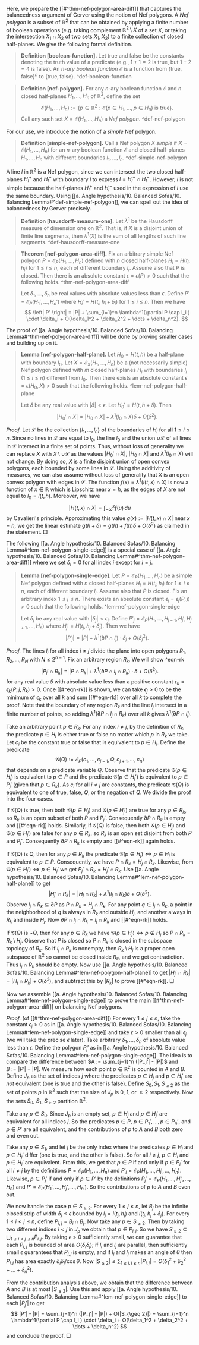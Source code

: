 Here, we prepare the [[#^thm-nef-polygon-area-diff]] that captures the balancedness argument of Gerver using the notion of Nef polygons. A _Nef polygon_ is a subset of $\mathbb{R}^2$ that can be obtained by applying a finite number of boolean operations (e.g. taking complement $\mathbb{R}^2 \setminus X$ of a set $X$, or taking the intersection $X_1 \cap X_2$ of two sets $X_1, X_2$) to a finite collection of closed half-planes. We give the following formal definition.

> __Definition [boolean-function].__ Let $\textsf{true}$ and $\textsf{false}$ be the constants denoting the truth value of a predicate (e.g., $1+1=2$ is $\textsf{true}$, but $1 + 2 = 4$ is $\textsf{false}$). An _$n$-ary boolean function_ $\mathcal{E}$ is a function from $\left\{ \textsf{true}, \textsf{false} \right\}^n$ to $\left\{ \textsf{true}, \textsf{false} \right\}$.
> ^def-boolean-function

> __Definition [nef-polygon].__ For any $n$-ary boolean function $\mathcal{E}$ and $n$ closed half-planes $H_1, \dots, H_n$ of $\mathbb{R}^2$, define the set 
$$
\mathcal{E}(H_1, \dots, H_n) := \left\{ p \in \mathbb{R}^2 : \mathcal{E}(p \in H_1, \dots,p \in H_n) \text{ is } \textsf{true} \right\}.
$$
> Call any such set $X = \mathcal{E}(H_1, \dots, H_n)$ a _Nef polygon_. ^def-nef-polygon

For our use, we introduce the notion of a _simple_ Nef polygon.

> __Definition [simple-nef-polygon].__ Call a Nef polygon $X$ _simple_ if $X = \mathcal{E}(H_1, \dots, H_n)$ for an $n$-ary boolean function $\mathcal{E}$ and closed half-planes $H_1, \dots, H_n$ with different boundaries $l_1, \dots, l_n$.
> ^def-simple-nef-polygon

A line $l$ in $\mathbb{R}^2$ is a Nef polygon, since we can intersect the two closed half-planes $H_l^+$ and $H_l^-$ with boundary $l$ to express $l = H_l^+ \cap H_l^-$. However, $l$ is not simple because the half-planes $H_l^+$ and $H_l^-$ used in the expression of $l$ use the same boundary. Using [[a. Angle hypothesis/10. Balanced Sofas/10. Balancing Lemma#^def-simple-nef-polygon]], we can spell out the idea of balancedness by Gerver precisely.

> __Definition [hausdorff-measure-one].__ Let $\lambda^1$ be the Hausdorff measure of dimension one on $\mathbb{R}^2$. That is, if $X$ is a disjoint union of finite line segments, then $\lambda^1(X)$ is the sum of all lengths of such line segments. ^def-hausdorff-measure-one

> __Theorem [nef-polygon-area-diff].__ Fix an arbitrary simple Nef polygon $P = \mathcal{E}_P(H_1, \dots, H_n)$ defined with $n$ closed half-planes $H_i = H(t_i, h_i)$ for $1 \leq i \leq n$, each of different boundary $l_i$. Assume also that $P$ is closed. Then there is an absolute constant $\epsilon = \epsilon(P) > 0$ such that the following holds. ^thm-nef-polygon-area-diff
> 
> Let $\delta_1, \dots, \delta_n$ be real values with absolute values less than $\epsilon$. Define $P' = \mathcal{E}_P(H_1', \dots, H_n')$ where $H_i' = H(t_i, h_i + \delta_i)$  for $1 \leq i \leq n$. Then we have
$$
\left| P' \right| = |P| + \sum_{i=1}^n \lambda^1(\partial P \cap l_i ) \cdot \delta_i + O(\delta_1^2 + \delta_2^2 + \dots + \delta_n^2).
$$

The proof of [[a. Angle hypothesis/10. Balanced Sofas/10. Balancing Lemma#^thm-nef-polygon-area-diff]] will be done by proving smaller cases and building up on it.

> __Lemma [nef-polygon-half-plane].__ Let $H_0 = H(t, h)$ be a half-plane with boundary $l_0$. Let $X = \mathcal{E}_X(H_1, \dots, H_n)$ be a (not necessarily simple) Nef polygon defined with $m$ closed half-planes $H_i$ with boundaries $l_i$ ($1 \leq i \leq n$) different from $l_0$. Then there exists an absolute constant $\epsilon = \epsilon(H_0, X) > 0$ such that the following holds. ^lem-nef-polygon-half-plane
> 
> Let $\delta$ be any real value with $|\delta| < \epsilon$. Let $H_0' = H(t, h + \delta)$. Then
$$
|H_0' \cap X| = |H_0 \cap X| + \lambda^1(l_0 \cap X) \delta + O(\delta^2).
$$

_Proof._ Let $\mathcal{L}$ be the collection $\left\{ l_1, \dots, l_n \right\}$ of the boundaries of $H_i$ for all $1 \leq i \leq n$. Since no lines in $\mathcal{L}$ are equal to $l_0$, the line $l_0$ and the union $\cup \mathcal{L}$ of all lines in $\mathcal{L}$ intersect in a finite set of points. Thus, without loss of generality we can replace $X$ with $X \setminus \cup \mathcal{L}$ as the values $|H_0' \cap X|$, $|H_0 \cap X|$ and $\lambda^1 (l_0 \cap X)$ will not change. By doing so, $X$ is a finite disjoint union of open convex polygons, each bounded by some lines in $\mathcal{L}$. Using the additivity of measures, we can also assume without loss of generality that $X$ is an open convex polygon with edges in $\mathcal{L}$. The function $f(x) = \lambda^1(l(t, x) \cap X)$ is now a function of $x \in \mathbb{R}$ which is Lipschitz near $x = h$, as the edges of $X$ are not equal to $l_0 = l(t, h)$. Moreover, we have
$$
|H(t, x) \cap X| = \int_{-\infty}^x f(u)\,du
$$
by Cavalieri's principle. Approximating this value $g(x) := |H(t, x) \cap X|$ near $x = h$, we get the linear estimate $g(h + \delta) = g(h) + f(h) \delta + O(\delta^2)$ as claimed in the statement. □

The following [[a. Angle hypothesis/10. Balanced Sofas/10. Balancing Lemma#^lem-nef-polygon-single-edge]] is a special case of [[a. Angle hypothesis/10. Balanced Sofas/10. Balancing Lemma#^thm-nef-polygon-area-diff]] where we set $\delta_i = 0$ for all index $i$ except for $i=j$.

> __Lemma [nef-polygon-single-edge].__ Let $P = \mathcal{E}_P(H_1, \dots, H_n)$ be a simple Nef polygon defined with $n$ closed half-planes $H_i = H(t_i, h_i)$ for $1 \leq i \leq n$, each of different boundary $l_i$. Assume also that $P$ is closed. Fix an arbitrary index $1 \leq j \leq n$. There exists an absolute constant $\epsilon_j = \epsilon_j(P, j) > 0$ such that the following holds. ^lem-nef-polygon-single-edge
> 
> Let $\delta_j$ be any real value with $|\delta_j| < \epsilon_j$. Define $P'_j = \mathcal{E}_P(H_1, \dots, H_{j-1}, H_j', H_{j+1}, \dots, H_n)$ where $H_j' = H(t_j, h_j + \delta_j)$. Then we have
$$
\left| P'_j \right| = |P| + \lambda^1(\partial P \cap l_j) \cdot \delta_j + O(\delta_j^2).
$$

_Proof._ The lines $l_i$ for all index $i \neq j$ divide the plane into open polygons $R_1, R_2, \dots, R_N$ with $N \leq 2^{n-1}$. Fix an arbitrary region $R_k$. We will show ^eqn-rk
$$
\left| P_j' \cap R_k \right| = |P \cap R_k| + \lambda^1( \partial P \cap l_j \cap R_k) \cdot \delta + O(\delta^2).
$$
for any real value $\delta$ with absolute value less than a positive constant $\epsilon_{k} = \epsilon_{k}(P, j, R_k) > 0$. Once [[#^eqn-rk]] is shown, we can take $\epsilon_j > 0$ to be the minimum of $\epsilon_{k}$ over all $k$ and sum [[#^eqn-rk]] over all $k$ to complete the proof. Note that the boundary of any region $R_k$ and the line $l_j$ intersect in a finite number of points, so adding $\lambda^1( \partial P \cap l_j \cap R_k)$ over all $k$ gives $\lambda^1(\partial P \cap l_j)$.

Take an arbitrary point $p \in R_k$. For any index $i \neq j$, by the definition of $R_k$, the predicate $p \in H_i$ is either $\textsf{true}$ or $\textsf{false}$ no matter which $p$ in $R_k$ we take. Let $c_i$ be the constant $\textsf{true}$ or $\textsf{false}$ that is equivalent to $p \in H_i$. Define the predicate
$$
\mathcal{G}(Q) :=  \mathcal{E}_P(c_1, \dots, c_{j-1}, Q, c_{j+1}, \dots, c_n)
$$
that depends on a predicate variable $Q$. Observe that the predicate $\mathcal{G}(p \in H_j)$ is equivalent to $p \in P$ and the predicate $\mathcal{G}(p \in H_j')$ is equivalent to $p \in P_j'$ (given that $p \in R_k$). As $c_i$ for all $i \neq j$ are constants, the predicate $\mathcal{G}(Q)$ is equivalent to one of $\textsf{true}$, $\textsf{false}$, $Q$, or the negation of $Q$. We divide the proof into the four cases.

If $\mathcal{G}(Q)$ is $\textsf{true}$, then both $\mathcal{G}(p \in H_j)$ and $\mathcal{G}(p \in H_j')$ are true for any $p \in R_k$, so $R_k$ is an open subset of both $P$ and $P_j'$. Consequently $\partial P \cap R_k$ is empty and [[#^eqn-rk]] holds. Similarly, if $\mathcal{G}(Q)$ is false, then both $\mathcal{G}(p \in H_j)$ and $\mathcal{G}(p \in H_j')$ are false for any $p \in R_k$, so $R_k$ is an open set disjoint from both $P$ and $P_j'$. Consequently $\partial P \cap R_k$ is empty and [[#^eqn-rk]] again holds.

If $\mathcal{G}(Q)$ is $Q$, then for any $p \in R_k$ the predicate $\mathcal{G}(p \in H_j) \Leftrightarrow p \in H_j$ is equivalent to $p \in P$. Consequently, we have $P \cap R_k = H_j \cap R_k$. Likewise, from $\mathcal{G}(p \in H_j') \Leftrightarrow p \in H_j'$ we get $P_j' \cap R_k = H_j' \cap R_k$. Use [[a. Angle hypothesis/10. Balanced Sofas/10. Balancing Lemma#^lem-nef-polygon-half-plane]] to get
$$
|H_j' \cap R_k| = |H_j \cap R_k| + \lambda^1(l_j \cap R_k) \delta + O(\delta^2).
$$
Observe $l_j \cap R_k \subseteq \partial P$ as $P \cap R_k = H_j \cap R_k$. For any point $q \in l_j \cap R_k$, a point in the neighborhood of $q$ is always in $R_k$ and outside $H_j$, and another always in $R_k$ and inside $H_j$. Now $\partial P \cap l_j \cap R_k = l_j \cap R_k$ and [[#^eqn-rk]] holds.

If $\mathcal{G}(Q)$ is $\lnot Q$, then for any $p \in R_k$ we have $\mathcal{G}(p \in H_j) \Leftrightarrow p \not\in H_j$ so $P \cap R_k = R_k \setminus H_j$. Observe that $P$ is closed so $P \cap R_k$ is closed in the subspace topology of $R_k$. So if $l_j \cap R_k$ is nonempty, then $R_k \setminus H_j$ is a proper open subspace of $\mathbb{R}^2$ so cannot be closed inside $R_k$, and we get contradiction. Thus $l_j \cap R_k$ should be empty. Now use [[a. Angle hypothesis/10. Balanced Sofas/10. Balancing Lemma#^lem-nef-polygon-half-plane]] to get $|H_j' \cap R_k| = |H_j \cap R_k| + O(\delta^2)$, and subtract this by $|R_k|$ to prove [[#^eqn-rk]]. □

Now we assemble [[a. Angle hypothesis/10. Balanced Sofas/10. Balancing Lemma#^lem-nef-polygon-single-edge]] to prove the main [[#^thm-nef-polygon-area-diff]] on balancing Nef polygons.

_Proof._ (of [[#^thm-nef-polygon-area-diff]]) For every $1 \leq j \leq n$, take the constant $\epsilon_j > 0$ as in [[a. Angle hypothesis/10. Balanced Sofas/10. Balancing Lemma#^lem-nef-polygon-single-edge]] and take $\epsilon > 0$ smaller than all $\epsilon_j$ (we will take the precise $\epsilon$ later). Take arbitrary $\delta_1, \dots, \delta_n$ of absolute value less than $\epsilon$. Define the polygon $P_j'$ as in [[a. Angle hypothesis/10. Balanced Sofas/10. Balancing Lemma#^lem-nef-polygon-single-edge]]. The idea is to compare the difference between $A := \sum_{j=1}^n (|P_j'| - |P|)$ and $B := |P'| - |P|$. We measure how each point $p \in \mathbb{R}^2$ is counted in $A$ and $B$. Define $J_p$ as the set of indices $j$ where the predicates $p \in H_j$ and $p \in H_j'$ are _not_ equivalent (one is true and the other is false). Define $S_0, S_1, S_{\geq 2}$ as the set of points $p$ in $\mathbb{R}^2$ such that the size of $J_p$ is 0, 1, or $\geq 2$ respectively. Now the sets $S_0$, $S_1$, $S_{\geq 2}$ partition $\mathbb{R}^2$.

Take any $p \in S_0$. Since $J_p$ is an empty set, $p \in H_j$ and $p \in H_j'$ are equivalent for all indices $j$. So the predicates $p \in P$, $p \in P_1', \dots, p \in P_n'$, and $p \in P'$ are all equivalent, and the contributions of $p$ to $A$ and $B$ both zero and even out.

Take any $p \in S_1$, and let $j$ be the only index where the predicates $p \in H_j$ and $p \in H_j'$ differ (one is true, and the other is false). So for all $i \neq j$, $p \in H_i$ and $p \in H_i'$ are equivalent. From this, we get that $p \in P$ if and only if $p \in P_i'$ for all $i \neq j$ by the definitions $P = \mathcal{E}_P(H_1, \dots, H_n)$ and $P'_i = \mathcal{E}_P(H_1, \dots, H_i', \dots, H_n)$. Likewise, $p \in P_j'$ if and only if $p \in P'$ by the definitions $P_j' = \mathcal{E}_P(H_1, \dots, H_j', \dots, H_n)$ and $P' = \mathcal{E}_P(H_1', \dots, H_j', \dots, H_n')$. So the contributions of $p$ to $A$ and $B$ even out.

We now handle the case $p \in S_{\geq 2}$. For every $1 \leq j \leq n$, let $B_j$ be the infinite closed strip of width $\delta_j \leq \epsilon$ bounded by $l_j = l(t_j, h_j)$ and $l(t_j, h_j + \delta_j)$. For every $1 \leq i < j \leq n$, define $P_{i, j} = B_i \cap B_j$. Now take any $p \in S_{\geq 2}$. Then by taking two different indices $i < j$ in $J_p$ we obtain that $p \in P_{i, j}$. So we have $S_{\geq 2} \subseteq \bigcup_{1 \leq i < j \leq n} P_{i, j}$. By taking $\epsilon > 0$ sufficiently small, we can guarantee that each $P_{i, j}$ is bounded of area $O(\delta_i \delta_j)$; if $l_i$ and $l_j$ are parallel, then sufficiently small $\epsilon$ guarantees that $P_{i, j}$ is empty, and if $l_i$ and $l_j$ makes an angle of $\theta$ then $P_{i, j}$ has area exactly $\delta_i \delta_j / \cos \theta$. Now $|S_{\geq 2}| \leq \sum_{1 \leq i, j \leq n} |P_{i, j}| = O(\delta_1^2 + \delta_2^2 + \dots + \delta_n^2)$.

From the contribution analysis above, we obtain that the difference between $A$ and $B$ is at most $|S_{\geq 2}|$. Use this and apply [[a. Angle hypothesis/10. Balanced Sofas/10. Balancing Lemma#^lem-nef-polygon-single-edge]] to each $|P_j'|$ to get 
$$
|P'| - |P| = \sum_{j=1}^n (|P_j'| - |P|) + O(|S_{\geq 2}|) = \sum_{i=1}^n \lambda^1(\partial P \cap l_i ) \cdot \delta_i + O(\delta_1^2 + \delta_2^2 + \dots + \delta_n^2)
$$
and conclude the proof. □